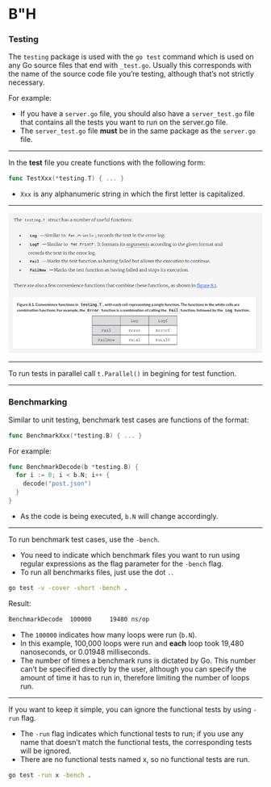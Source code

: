# B"H


### Testing

The `testing` package is used with the `go test` command which is used on any Go source files that end with `_test.go`. Usually this corresponds with the name of the source code file you’re testing, although that’s not strictly necessary.

For example:
- If you have a `server.go` file, you should also have a `server_test.go` file that contains all the tests you want to run on the server.go file. 
- The `server_test.go` file **must** be in the same package as the `server.go` file.

---

In the **test** file you create functions with the following form:

```go
func TestXxx(*testing.T) { ... }
```

- `Xxx` is any alphanumeric string in which the first letter is capitalized. 

---

![](img/t-struct.png)

---

To run tests in parallel call `t.Parallel()` in begining for test function.

---

### Benchmarking

Similar to unit testing, benchmark test cases are functions of the format:

```go
func BenchmarkXxx(*testing.B) { ... }
```

For example:

```go
func BenchmarkDecode(b *testing.B) {
  for i := 0; i < b.N; i++ {
    decode("post.json") 
  }
}
```

- As the code is being executed, `b.N` will change accordingly.

---

To run benchmark test cases, use the `-bench`. 
- You need to indicate which benchmark files you want to run using regular expressions as the flag parameter for the `-bench` flag. 
- To run all benchmarks files, just use the dot `.`.

```sh
go test -v -cover -short -bench .
```

Result:

```sh
BenchmarkDecode  100000     19480 ns/op
```

- The `100000` indicates how many loops were run (`b.N`). 
- In this example, 100,000 loops were run and **each** loop took 19,480 nanoseconds, or 0.01948 milliseconds. 
- The number of times a benchmark runs is dictated by Go. This number can’t be specified directly by the user, although you can specify the amount of time it has to run in, therefore limiting the number of loops run. 

---

If you want to keep it simple, you can ignore the functional tests by using `-run` flag. 
- The `-run` flag indicates which functional tests to run; if you use any name that doesn’t match the functional tests, the corresponding tests will be ignored.
- There are no functional tests named x, so no functional tests are run. 

```sh
go test -run x -bench .
```